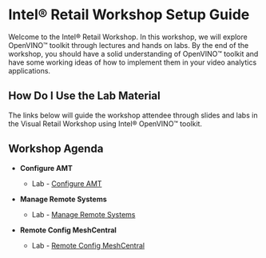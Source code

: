 # Intel® Retail Workshop Setup Guide
Welcome to the Intel® Retail Workshop. In this workshop, we will explore  OpenVINO™ toolkit through lectures and hands on labs. By the end of the workshop, you should have a solid understanding of OpenVINO™ toolkit and have some working ideas of how to implement them in your video analytics applications.
## How Do I Use the Lab Material
The links below will guide the workshop attendee through slides and labs in the Visual Retail Workshop using Intel® OpenVINO™ toolkit.

## Workshop Agenda
* **Configure AMT**
    <!--- Slide Deck --->
    - Lab - [Configure AMT](./Configure_AMT.md)


* **Manage Remote Systems**
  <!--- Slide Deck --->
  - Lab - [Manage Remote Systems](./Manage_Remote_Systems.md)


* **Remote Config MeshCentral**
  <!--- Slide Deck --->
  - Lab - [Remote Config MeshCentral](./Remote_Config_MeshCentral.md)
